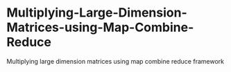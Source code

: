 # Multiplying-Large-Dimension-Matrices-using-Map-Combine-Reduce
Multiplying large dimension matrices using map combine reduce framework
